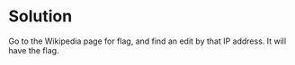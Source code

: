 # Solution

Go to the Wikipedia page for flag, and find an edit by that IP address. It will have the flag. 